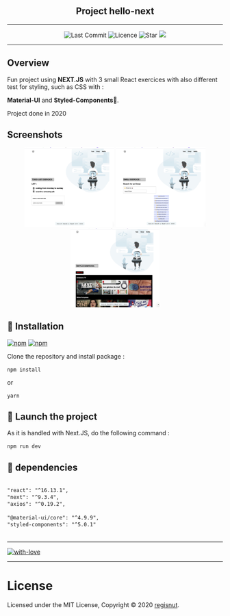 <h2 align="center">
	Project hello-next
</h2>


---
<p align="center">
	<img alt="Last Commit" src="https://img.shields.io/github/last-commit/regisnut/hello-next.svg?style=flat-square">
	<img alt="Licence" src="https://img.shields.io/github/license/regisnut/hello-next.svg?style=flat-square">
	<img alt="Star" src="https://img.shields.io/badge/you%20like%20%3F-STAR%20ME-blue.svg?style=flat-square">
    <img alt"package" src="https://img.shields.io/travis/regisnut/hello-next">
    
</p>

---
## Overview

Fun project using **NEXT.JS** with 3 small React exercices with also different test for styling, such as CSS with :

**Material-UI** and **Styled-Components**💅.

Project done in 2020

## Screenshots
<p align="center">
<img
		width="210"
		alt="Capture 1"
		src="https://github.com/Regisnut/hello-next/blob/master/assets/capture1.png">
<img
		width="210"
		alt="Capture 2"
		src="https://github.com/Regisnut/hello-next/blob/master/assets/capture2.png">
<img
		width="210"
		alt="Capture 3"
		src="https://github.com/Regisnut/hello-next/blob/master/assets/capture3.png">
</p>

## 🌱 Installation
[![npm](https://img.shields.io/npm/v/styled-media-query.svg)]()
[![npm](https://img.shields.io/npm/l/styled-media-query.svg)]()

Clone the repository and install package :

```
npm install
```
or
```
yarn
```

## 🍃 Launch the project
As it is handled with Next.JS, do the following command :

```
npm run dev
```

## 🌼 dependencies

######

	"react": "^16.13.1",
    "next": "^9.3.4",
    "axios": "^0.19.2",

	"@material-ui/core": "^4.9.9",
	"styled-components": "^5.0.1"

######

---

[![with-love](https://img.shields.io/badge/made%20with-%F0%9F%92%8C-red.svg)](https://github.com/regisnut/hello-next)

---

# License

Licensed under the MIT License, Copyright © 2020 [regisnut](https://github.com/regisnut).

